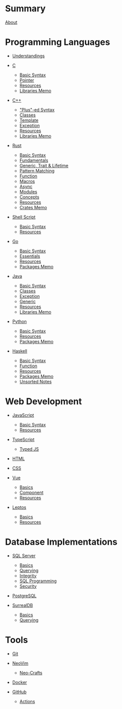 # Summary

[About](README.md)

# Programming Languages

- [Understandings](langs/understandings.md)

- [C](langs/c/README.md)
  - [Basic Syntax](langs/c/syntax.md)
  - [Pointer](langs/c/pointer.md)
  - [Resources](langs/c/resources.md)
  - [Libraries Memo](langs/c/libs.md)

- [C++](langs/cpp/README.md)
  - ["Plus"-ed Syntax](langs/cpp/syntax.md)
  - [Classes](langs/cpp/class.md)
  - [Template](langs/cpp/template.md)
  - [Exception](langs/cpp/exception.md)
  - [Resources](langs/cpp/resources.md)
  - [Libraries Memo](langs/cpp/libs.md)

- [Rust](langs/rust/README.md)
  - [Basic Syntax](langs/rust/syntax.md)
  - [Fundamentals](langs/rust/fundamentals.md)
  - [Generic, Trait & Lifetime](langs/rust/generic_trait.md)
  - [Pattern Matching](langs/rust/pattern.md)
  - [Function](langs/rust/function.md)
  - [Macros](langs/rust/macros.md)
  - [Async]()
  - [Modules]()
  - [Concepts](langs/rust/concepts.md)
  - [Resources](langs/rust/resources.md)
  - [Crates Memo](langs/rust/libs.md)

- [Shell Script](langs/shell/README.md)
  - [Basic Syntax](langs/shell/syntax.md)
  - [Resources](langs/shell/resources.md)

- [Go](langs/go/README.md)
  - [Basic Syntax](langs/go/syntax.md)
  - [Essentials](langs/go/essential.md)
  - [Resources](langs/go/resources.md)
  - [Packages Memo](langs/go/libs.md)

- [Java](langs/java/README.md)
  - [Basic Syntax](langs/java/syntax.md)
  - [Classes](langs/java/class.md)
  - [Exception](langs/java/exception.md)
  - [Generic](langs/java/generic.md)
  - [Resources]()
  - [Libraries Memo]()

- [Python](langs/python/README.md)
  - [Basic Syntax](langs/python/syntax.md)
  - [Resources]()
  - [Packages Memo]()

- [Haskell](langs/haskell/README.md)
  - [Basic Syntax](langs/haskell/syntax.md)
  - [Function](langs/haskell/function.md)
  - [Resources]()
  - [Packages Memo]()
  - [Unsorted Notes](langs/haskell/draft.md)

# Web Development

- [JavaScript](web/javascript/README.md)
  - [Basic Syntax](web/javascript/syntax.md)
  - [Resources](web/javascript/resources.md)

- [TypeScript](web/typescript/README.md)
  - [Typed JS](web/typescript/type.md)

- [HTML]()

- [CSS]()

- [Vue](web/vue/README.md)
  - [Basics](web/vue/basics.md)
  - [Component](web/vue/component.md)
  - [Resources](web/vue/resources.md)

- [Leptos](web/leptos/README.md)
  - [Basics]()
  - [Resources](web/leptos/resources.md)

# Database Implementations

- [SQL Server](db/sqlserver/README.md)
  - [Basics](db/sqlserver/basics.md)
  - [Querying](db/sqlserver/query.md)
  - [Integrity](db/sqlserver/integrity.md)
  - [SQL Programming](db/sqlserver/programming.md)
  - [Security](db/sqlserver/security.md)

- [PostgreSQL]()

- [SurrealDB](db/surrealdb/README.md)
  - [Basics](db/surrealdb/basics.md)
  - [Querying]()

# Tools

- [Git]()

- [NeoVim](tools/neovim/README.md)
  - [Neo-Crafts](tools/neovim/crafts.md)

- [Docker]()

- [GitHub]()
  - [Actions]()

